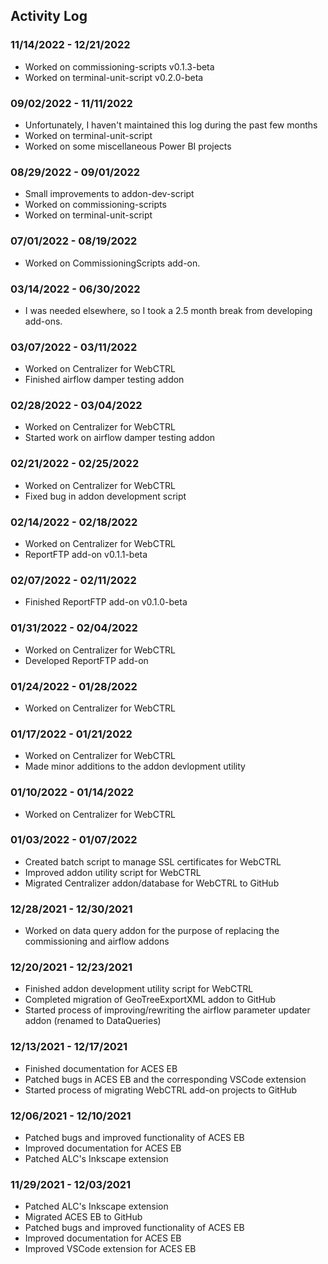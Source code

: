 ## Activity Log

### **11/14/2022 - 12/21/2022**
- Worked on commissioning-scripts v0.1.3-beta
- Worked on terminal-unit-script v0.2.0-beta

### **09/02/2022 - 11/11/2022**
- Unfortunately, I haven't maintained this log during the past few months
- Worked on terminal-unit-script
- Worked on some miscellaneous Power BI projects

### **08/29/2022 - 09/01/2022**
- Small improvements to addon-dev-script
- Worked on commissioning-scripts
- Worked on terminal-unit-script

### **07/01/2022 - 08/19/2022**
- Worked on CommissioningScripts add-on.

### **03/14/2022 - 06/30/2022**
- I was needed elsewhere, so I took a 2.5 month break from developing add-ons.

### **03/07/2022 - 03/11/2022**
- Worked on Centralizer for WebCTRL
- Finished airflow damper testing addon

### **02/28/2022 - 03/04/2022**
- Worked on Centralizer for WebCTRL
- Started work on airflow damper testing addon

### **02/21/2022 - 02/25/2022**
- Worked on Centralizer for WebCTRL
- Fixed bug in addon development script

### **02/14/2022 - 02/18/2022**
- Worked on Centralizer for WebCTRL
- ReportFTP add-on v0.1.1-beta

### **02/07/2022 - 02/11/2022**
- Finished ReportFTP add-on v0.1.0-beta

### **01/31/2022 - 02/04/2022**
- Worked on Centralizer for WebCTRL
- Developed ReportFTP add-on

### **01/24/2022 - 01/28/2022**
- Worked on Centralizer for WebCTRL

### **01/17/2022 - 01/21/2022**
- Worked on Centralizer for WebCTRL
- Made minor additions to the addon devlopment utility

### **01/10/2022 - 01/14/2022**
- Worked on Centralizer for WebCTRL

### **01/03/2022 - 01/07/2022**
- Created batch script to manage SSL certificates for WebCTRL
- Improved addon utility script for WebCTRL
- Migrated Centralizer addon/database for WebCTRL to GitHub

### **12/28/2021 - 12/30/2021**
- Worked on data query addon for the purpose of replacing the commissioning and airflow addons

### **12/20/2021 - 12/23/2021**
- Finished addon development utility script for WebCTRL
- Completed migration of GeoTreeExportXML addon to GitHub
- Started process of improving/rewriting the airflow parameter updater addon (renamed to DataQueries)

### **12/13/2021 - 12/17/2021**
- Finished documentation for ACES EB
- Patched bugs in ACES EB and the corresponding VSCode extension
- Started process of migrating WebCTRL add-on projects to GitHub

### **12/06/2021 - 12/10/2021**
- Patched bugs and improved functionality of ACES EB
- Improved documentation for ACES EB
- Patched ALC's Inkscape extension

### **11/29/2021 - 12/03/2021**
- Patched ALC's Inkscape extension
- Migrated ACES EB to GitHub
- Patched bugs and improved functionality of ACES EB
- Improved documentation for ACES EB
- Improved VSCode extension for ACES EB
